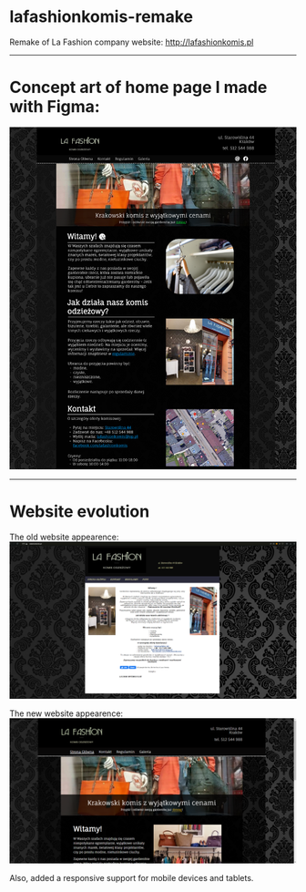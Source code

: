 # lafashionkomis-remake
Remake of La Fashion company website: http://lafashionkomis.pl

---

# Concept art of home page I made with Figma:
![Landing page concept art](concept-art/landingpage.png)


---

# Website evolution
The old website appearence:
![Old La Fashion page](comparison/old-homepage.png)

The new website appearence:
![New La Fashion page](comparison/new-homepage.png)

Also, added a responsive support for mobile devices and tablets.